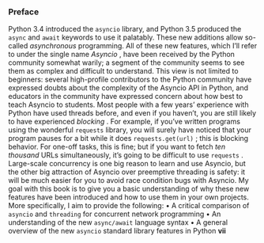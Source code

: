 ### Preface
 Python 3.4 introduced the  `asyncio`  library, and Python 3.5 produced the  `async`  and `await`  keywords to use it palatably. These new additions allow so-called  *asynchronous* programming. All of these new features, which I’ll refer to under the single name  *Asyncio* , have been received by the Python community somewhat warily; a segment of the community seems to see them as complex and difficult to understand. This view is not limited to beginners: several high-profile contributors to the Python community have expressed doubts about the complexity of the Asyncio API in Python, and educators in the community have expressed concern about how best to teach Asyncio to students. Most people with a few years’ experience with Python have used threads before, and even if you haven’t, you are still likely to have experienced  *blocking* . For example, if you’ve written programs using the wonderful  `requests`  library, you will surely have noticed that your program pauses for a bit while it does  `requests.get(url)` ; this is blocking behavior. For one-off tasks, this is fine; but if you want to fetch  *ten thousand*  URLs simultaneously, it’s going to be difficult to use  `requests` . Large-scale concurrency is one big reason to learn and use Asyncio, but the other big attraction of Asyncio over preemptive threading is safety: it will be much easier for you to avoid race condition bugs with Asyncio. My goal with this book is to give you a basic understanding of why these new features have been introduced and how to use them in your own projects. More specifically, I aim to provide the following: •  A critical comparison of  `asyncio`  and  `threading`  for concurrent network programming •  An understanding of the new  `async/await`  language syntax •  A general overview of the new  `asyncio`  standard library features in Python **vii**